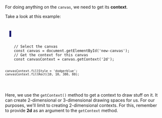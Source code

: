 For doing anything on the `canvas`, 
we need to get its **context**.

Take a look at this example:

<codeblock language="javascript" type="lesson">
<code>
<panel language="html">
  <canvas id="new-canvas" width="400px" height="100px" style="border: 3px solid midnightblue;"></canvas>
</panel>
<panel language="javascript">
    // Select the canvas
    const canvas = document.getElementById('new-canvas');
    // Get the context for this canvas
    const canvasContext = canvas.getContext('2d');

    canvasContext.fillStyle = 'dodgerblue';
    canvasContext.fillRect(10, 10, 380, 80);
</panel>
</code>
</codeblock>

Here, we use the `getContext()` method to 
get a context to draw stuff on it. It can 
create 2-dimensional or 3-dimensional 
drawing spaces for us. For our purposes, 
we'll limit to creating 2-dimensional 
contexts. For this, remember to provide 
**2d** as an argument to the `getContext` method.

